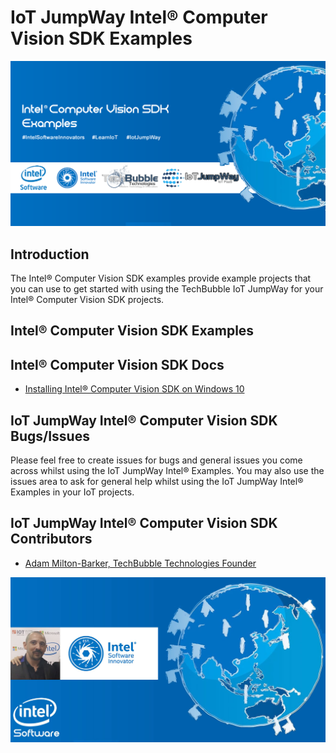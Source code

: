 # IoT JumpWay Intel® Computer Vision SDK Examples

![TechBubble IoT JumpWay Docs](images/Intel-Computer-Vision-SDK.png)

## Introduction

The Intel® Computer Vision SDK examples provide example projects that you can use to get started with using the TechBubble IoT JumpWay for your Intel® Computer Vision SDK projects.

## Intel® Computer Vision SDK Examples

## Intel® Computer Vision SDK Docs

- [Installing Intel® Computer Vision SDK on Windows 10](https://github.com/TechBubbleTechnologies/IoT-JumpWay-Intel-Examples/blob/master/Intel-Computer-Vision-SDK/TASS-PVL/Windows/_Docs/1-Installing-Intel-CV-SDK.md "Installing Intel® Computer Vision SDK on Windows 10")

## IoT JumpWay Intel® Computer Vision SDK Bugs/Issues

Please feel free to create issues for bugs and general issues you come across whilst using the IoT JumpWay Intel® Examples. You may also use the issues area to ask for general help whilst using the IoT JumpWay Intel® Examples in your IoT projects.

## IoT JumpWay Intel® Computer Vision SDK Contributors

- [Adam Milton-Barker, TechBubble Technologies Founder](https://github.com/AdamMiltonBarker "Adam Milton-Barker, TechBubble Technologies Founder")

![Adam Milton-Barker,  Intel Software Innovator](../images/main/Intel-Software-Innovator.jpg)